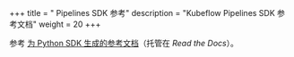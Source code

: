 +++
title = " Pipelines SDK 参考"
description = "Kubeflow Pipelines SDK 参考文档"
weight = 20
+++

参考 [为 Python SDK 生成的参考文档](https://kubeflow-pipelines.readthedocs.io/en/latest/)（托管在 *Read the Docs*）。